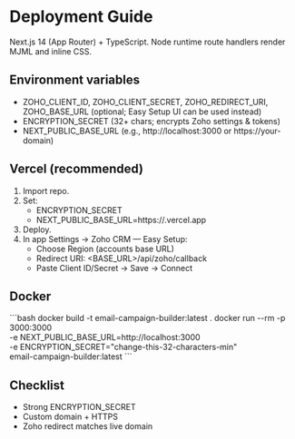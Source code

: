 # Deployment Guide

Next.js 14 (App Router) + TypeScript. Node runtime route handlers render MJML and inline CSS.

## Environment variables

- ZOHO_CLIENT_ID, ZOHO_CLIENT_SECRET, ZOHO_REDIRECT_URI, ZOHO_BASE_URL (optional; Easy Setup UI can be used instead)
- ENCRYPTION_SECRET (32+ chars; encrypts Zoho settings & tokens)
- NEXT_PUBLIC_BASE_URL (e.g., http://localhost:3000 or https://your-domain)

## Vercel (recommended)

1. Import repo.
2. Set:
   - ENCRYPTION_SECRET
   - NEXT_PUBLIC_BASE_URL=https://<your-vercel>.vercel.app
3. Deploy.
4. In app Settings → Zoho CRM — Easy Setup:
   - Choose Region (accounts base URL)
   - Redirect URI: <BASE_URL>/api/zoho/callback
   - Paste Client ID/Secret → Save → Connect

## Docker

\`\`\`bash
docker build -t email-campaign-builder:latest .
docker run --rm -p 3000:3000 \
  -e NEXT_PUBLIC_BASE_URL=http://localhost:3000 \
  -e ENCRYPTION_SECRET="change-this-32-characters-min" \
  email-campaign-builder:latest
\`\`\`

## Checklist

- Strong ENCRYPTION_SECRET
- Custom domain + HTTPS
- Zoho redirect matches live domain
